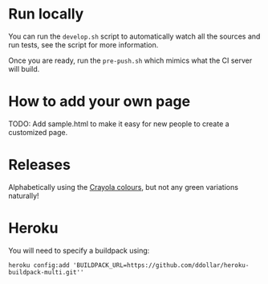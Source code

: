 Run locally
===========

You can run the `develop.sh` script to automatically watch all the sources and run tests, see the script for more
information.

Once you are ready, run the ```pre-push.sh``` which mimics what the CI server will build.

How to add your own page
========================

TODO: Add sample.html to make it easy for new people to create a customized page.

Releases
=========

Alphabetically using the [Crayola colours](http://en.wikipedia.org/wiki/List_of_Crayola_crayon_colors), but not any green variations naturally!

Heroku
======

You will need to specify a buildpack using:

```heroku config:add 'BUILDPACK_URL=https://github.com/ddollar/heroku-buildpack-multi.git''```
